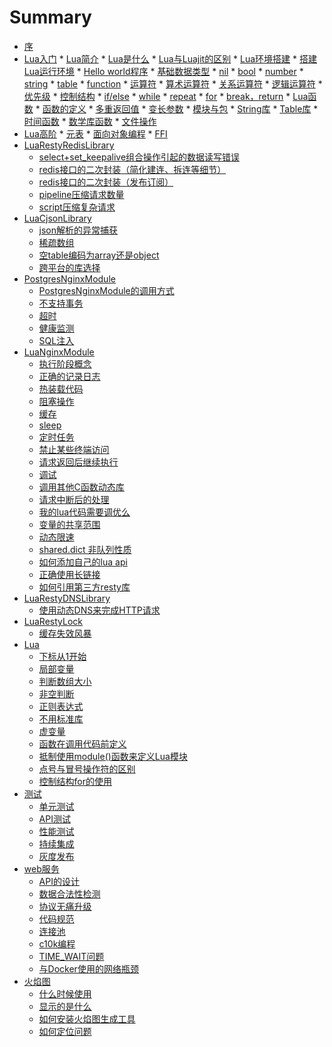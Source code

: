 # Summary

* [序](README.md)
* [Lua入门]()
      * [Lua简介](lua/brief.md)
         * [Lua是什么]()
         * [Lua与Luajit的区别]()
         * [Lua环境搭建](lua/build_env.md)
         * [搭建Lua运行环境]()
         * [Hello world程序]()
      * [基础数据类型]()
         * [nil]()
         * [bool]()
         * [number]()
         * [string]()
         * [table]()
         * [function]()
      * [运算符]()
         * [算术运算符]()
         * [关系运算符]()
         * [逻辑运算符]()
         * [优先级]()
      * [控制结构]()
         * [if/else]()
         * [while]()
         * [repeat]()
         * [for]()
         * [break，return]()
      * [Lua函数](lua/function_descrip.md)
         * [函数的定义](lua/function_define.md)
         * [多重返回值](function_multi_results.md)
         * [变长参数](function_para_num_change.md)
      * [模块与包]()
      * [String库](lua/string_library.md)
      * [Table库](lua/table_library.md)
      * [时间函数]()
      * [数学库函数]()
      * [文件操作]()
* [Lua高阶]()
      * [元表]()
      * [面向对象编程]()
      * [FFI]()
* [LuaRestyRedisLibrary](redis.md)
   * [select+set_keepalive组合操作引起的数据读写错误](redis/select-keeplive.md)
   * [redis接口的二次封装（简化建连、拆连等细节）](redis/out_package.md)
   * [redis接口的二次封装（发布订阅）](redis/pub_sub_package.md)
   * [pipeline压缩请求数量](redis/pipeline.md)
   * [script压缩复杂请求](redis/script.md)
* [LuaCjsonLibrary](json.md)
   * [json解析的异常捕获](json/parse_exception.md)
   * [稀疏数组](json/sparse_array.md)
   * [空table编码为array还是object](json/array_or_object.md)
   * [跨平台的库选择](json/cross_os.md)
* [PostgresNginxModule](postgres.md)
   * [PostgresNginxModule的调用方式](postgres/different_with_mysql.md)
   * [不支持事务](postgres/not_support_transaction.md)
   * [超时](postgres/timeout.md)
   * [健康监测](postgres/health_check.md)
   * [SQL注入](postgres/sql_inject.md)
* [LuaNginxModule](ngx_lua.md)
   * [执行阶段概念](ngx_lua/phase.md)
   * [正确的记录日志](ngx_lua/log.md)
   * [热装载代码](ngx_lua/hot_load.md)
   * [阻塞操作](ngx_lua/block_io.md)
   * [缓存](ngx_lua/cache.md)
   * [sleep](ngx_lua/sleep.md)
   * [定时任务](ngx_lua/timer.md)
   * [禁止某些终端访问](ngx_lua/allow_deny.md)
   * [请求返回后继续执行](ngx_lua/continue_after_eof.md)
   * [调试](ngx_lua/debug.md)
   * [调用其他C函数动态库](ngx_lua/ffi.md)
   * [请求中断后的处理](ngx_lua/on_abort.md)
   * [我的lua代码需要调优么](ngx_lua/lua_opt.md)
   * [变量的共享范围](ngx_lua/lua-variable-scope.md)
   * [动态限速](ngx_lua/lua-limit.md)
   * [shared.dict 非队列性质](ngx_lua/shared_get_keys.md)
   * [如何添加自己的lua api](ngx_lua/add_new_lua_api.md)
   * [正确使用长链接](ngx_lua/keepalive.md)
   * [如何引用第三方resty库](ngx_lua/how_use_third_lib.md)
* [LuaRestyDNSLibrary](dns.md)
   * [使用动态DNS来完成HTTP请求](dns/use_dynamic_dns.md)
* [LuaRestyLock](lock.md)
	* [缓存失效风暴](lock/cache-miss-storm.md)
* [Lua](lua.md)
   * [下标从1开始](lua/subscript.md)
   * [局部变量](lua/local.md)
   * [判断数组大小](lua/array_size.md)
   * [非空判断](lua/not_nill.md)
   * [正则表达式](lua/re.md)
   * [不用标准库](lua/not_use_lib.md)
   * [虚变量](lua/dummy_var.md)
   * [函数在调用代码前定义](lua/function_before_use.md)
   * [抵制使用module()函数来定义Lua模块](lua/not_use_module.md)
   * [点号与冒号操作符的区别](lua/dot_diff.md)
   * [控制结构for的使用](lua/for.md)
* [测试](test.md)
   * [单元测试](test/unittest.md)
   * [API测试](test/apitest.md)
   * [性能测试](test/performance_test.md)
   * [持续集成](test/ci.md)
   * [灰度发布](test/abtest.md)
* [web服务](web.md)
   * [API的设计](web/api.md)
   * [数据合法性检测](web/check_data_valid.md)
   * [协议无痛升级](web/switch_protocol.md)
   * [代码规范](web/code_style.md)
   * [连接池](web/conn_pool.md)
   * [c10k编程](web/c10k.md)
   * [TIME_WAIT问题](web/time_wait.md)
   * [与Docker使用的网络瓶颈](web/docker.md)
* [火焰图](flame_graph.md)
   * [什么时候使用](flame_graph/when.md)
   * [显示的是什么](flame_graph/what.md)
   * [如何安装火焰图生成工具](flame_graph/install.md)
   * [如何定位问题](flame_graph/how.md)
